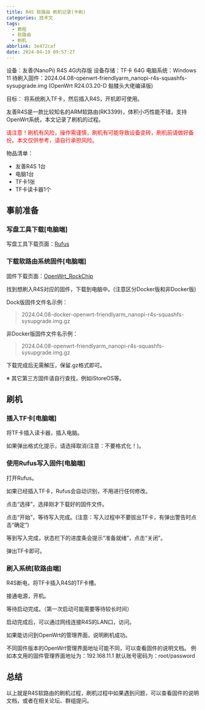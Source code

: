 ```yaml
---
title: R4S 软路由 刷机记录(卡刷)
categories: 技术文
tags:
  - 教程
  - 软路由
  - 刷机
abbrlink: 3e472caf
date: 2024-04-19 09:57:27
---
```


设备：友善(NanoPi) R4S 4G内存版
设备存储：TF卡 64G
电脑系统：Windows 11
待刷入固件：2024.04.08-openwrt-friendlyarm_nanopi-r4s-squashfs-sysupgrade.img (OpenWrt R24.03.20-D 骷髅头大佬编译版)

目标：
将系统刷入TF卡，然后插入R4S，开机即可使用。

友善R4S是一款比较知名的ARM软路由(RK3399)，体积小巧性能不错，支持OpenWrt系统，本文记录了刷机的过程。

<font color="red">请注意！刷机有风险，操作需谨慎，刷机有可能导致设备变砖，刷机前请做好备份。本文仅供参考，请自行承担风险。</font>

物品清单：

- 友善R4S 1台
- 电脑1台
- TF卡1张
- TF卡读卡器1个

## 事前准备

### 写盘工具下载[电脑端]

写盘工具下载页面：[Rufus](https://rufus.ie/zh/)

### 下载软路由系统固件[电脑端]

固件下载页面：[OpenWrt_RockChip](https://github.com/DHDAXCW/OpenWrt_RockChip/releases/tag/2024.04.08-rockchip)

找到想刷入R4S对应的固件，下载到电脑中。(注意区分Docker版和非Docker版)

Dock版固件文件名示例：
> 2024.04.08-docker-openwrt-friendlyarm_nanopi-r4s-squashfs-sysupgrade.img.gz

非Docker版固件文件名示例：
> 2024.04.08-openwrt-friendlyarm_nanopi-r4s-squashfs-sysupgrade.img.gz

下载完成后无需解压，保留.gz格式即可。

※ 其它第三方固件请自行查找，例如iStoreOS等。

## 刷机

### 插入TF卡[电脑端]

将TF卡插入读卡器，插入电脑。

如果弹出格式化提示，请选择取消(注意：不要格式化！)。

### 使用Rufus写入固件[电脑端]

打开Rufus。

如果已经插入TF卡，Rufus会自动识别，不用进行任何修改。

点击“选择”，选择刚才下载好的固件文件。

点击“开始”，等待写入完成。(注意：写入过程中不要拔出TF卡，有弹出警告时点击“确定”)

等到写入完成，状态栏下的进度条会提示“准备就绪”，点击“关闭”。

弹出TF卡即可。

### 刷入系统[软路由端]

R4S断电，将TF卡插入R4S的TF卡槽。

接通电源，开机。

等待启动完成。（第一次启动可能需要等待较长时间）

启动完成后，可以通过网线连接R4S的LAN口，访问。

如果能访问到OpenWrt的管理界面，说明刷机成功。

不同固件版本的OpenWrt管理界面地址可能不同，可以查看固件的说明文档。
例如本文用的固件管理界面地址为：192.168.11.1 
默认账号密码为：root/password

## 总结

以上就是R4S软路由的刷机过程，刷机过程中如果遇到问题，可以查看固件的说明文档，或者在相关论坛、群组提问。